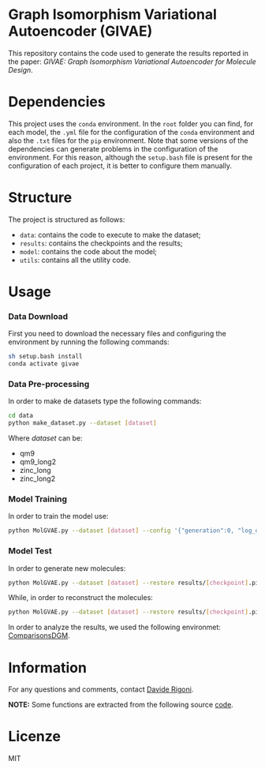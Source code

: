 # Graph Isomorphism Variational Autoencoder (GIVAE)
This repository contains the code used to generate the results reported in the paper: _GIVAE: Graph Isomorphism Variational Autoencoder for Molecule Design_.

# Dependencies
This project uses the `conda` environment.
In the `root` folder you can find, for each model, the `.yml` file for the configuration of the `conda` environment and also the `.txt` files for the `pip` environment. 
Note that some versions of the dependencies can generate problems in the configuration of the environment. For this reason, although the `setup.bash` file is present for the configuration of each project, it is better to configure them manually.

# Structure
The project is structured as follows: 
* `data`: contains the code to execute to make the dataset;
* `results`: contains the checkpoints and the results;
* `model`: contains the code about the model;
* `utils`: contains all the utility code.

# Usage
### Data Download
First you need to download the necessary files and configuring the environment by running the following commands:
```bash
sh setup.bash install
conda activate givae
```

### Data Pre-processing
In order to make de datasets type the following commands:
```bash
cd data
python make_dataset.py --dataset [dataset]
```
Where _dataset_ can be:
* qm9
* qm9_long2
* zinc_long
* zinc_long2


### Model Training
In order to train the model use:
```bash
python MolGVAE.py --dataset [dataset] --config '{"generation":0, "log_dir":"./results", "use_mask":false}'
```

### Model Test
In order to generate new molecules:
```bash
python MolGVAE.py --dataset [dataset] --restore results/[checkpoint].pickle --config '{"generation":1, "log_dir":"./results", "use_mask":false}'
```

While, in order to reconstruct the molecules:
```bash
python MolGVAE.py --dataset [dataset] --restore results/[checkpoint].pickle --config '{"generation":2, "log_dir":"./results", "use_mask":true}'
```

In order to analyze the results, we used the following environmet: [ComparisonsDGM](https://github.com/drigoni/ComparisonsDGM).

# Information
For any questions and comments, contact [Davide Rigoni](mailto:davide.rigoni.2@phd.unipd.it).

**NOTE:** Some functions are extracted from the following source [code](https://github.com/microsoft/constrained-graph-variational-autoencoder).

# Licenze
MIT
